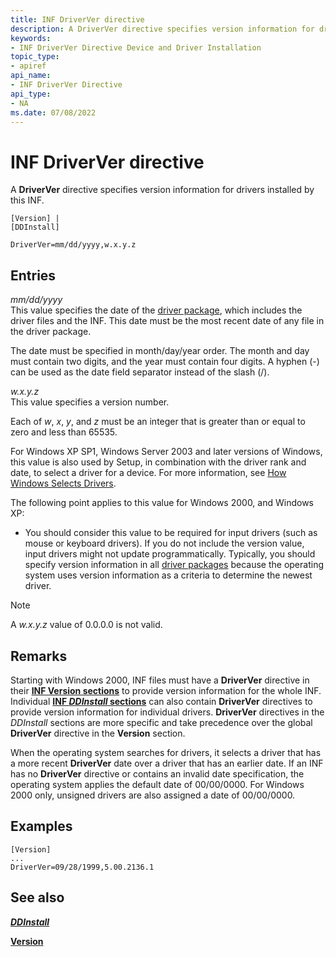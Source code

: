```yaml
---
title: INF DriverVer directive
description: A DriverVer directive specifies version information for drivers installed by this INF.
keywords:
- INF DriverVer Directive Device and Driver Installation
topic_type:
- apiref
api_name:
- INF DriverVer Directive
api_type:
- NA
ms.date: 07/08/2022
---
```


# INF DriverVer directive

A **DriverVer** directive specifies version information for drivers installed by this INF.

```inf
[Version] |
[DDInstall]
 
DriverVer=mm/dd/yyyy,w.x.y.z 
```

## Entries

*mm/dd/yyyy*  
This value specifies the date of the [driver package](driver-packages.md), which includes the driver files and the INF. This date must be the most recent date of any file in the driver package.

The date must be specified in month/day/year order. The month and day must contain two digits, and the year must contain four digits. A hyphen (-) can be used as the date field separator instead of the slash (/).

*w.x.y.z*  
This value specifies a version number.

Each of *w*, *x*, *y*, and *z* must be an integer that is greater than or equal to zero and less than 65535.

For Windows XP SP1, Windows Server 2003 and later versions of Windows, this value is also used by Setup, in combination with the driver rank and date, to select a driver for a device. For more information, see [How Windows Selects Drivers](./how-windows-selects-a-driver-for-a-device.md).

The following point applies to this value for Windows 2000, and Windows XP:

- You should consider this value to be required for input drivers (such as mouse or keyboard drivers). If you do not include the version value, input drivers might not update programmatically. Typically, you should specify version information in all [driver packages](driver-packages.md) because the operating system uses version information as a criteria to determine the newest driver.

> [!NOTE]
> A *w.x.y.z* value of 0.0.0.0 is not valid.

## Remarks

Starting with Windows 2000, INF files must have a **DriverVer** directive in their [**INF Version sections**](inf-version-section.md) to provide version information for the whole INF. Individual [**INF *DDInstall* sections**](inf-ddinstall-section.md) can also contain **DriverVer** directives to provide version information for individual drivers. **DriverVer** directives in the *DDInstall* sections are more specific and take precedence over the global **DriverVer** directive in the **Version** section.

When the operating system searches for drivers, it selects a driver that has a more recent **DriverVer** date over a driver that has an earlier date. If an INF has no **DriverVer** directive or contains an invalid date specification, the operating system applies the default date of 00/00/0000. For Windows 2000 only, unsigned drivers are also assigned a date of 00/00/0000.

## Examples

```inf
[Version]
...
DriverVer=09/28/1999,5.00.2136.1
```

## See also

[***DDInstall***](inf-ddinstall-section.md)

[**Version**](inf-version-section.md)
